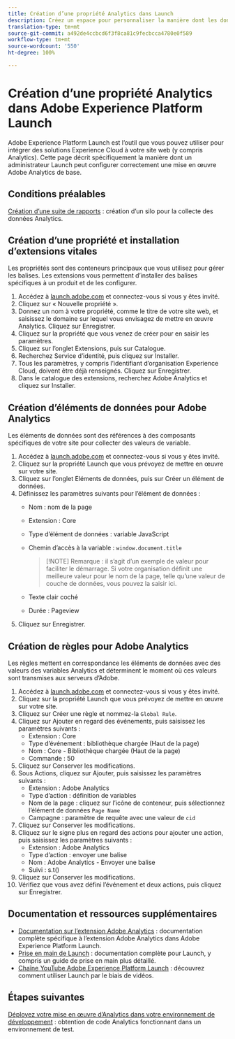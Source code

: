 ```yaml
---
title: Création d’une propriété Analytics dans Launch
description: Créez un espace pour personnaliser la manière dont les données sont collectées à l’aide d’Adobe Experience Platform Launch.
translation-type: tm+mt
source-git-commit: a492de4ccbcd6f3f8ca81c9fecbcca4780e0f589
workflow-type: tm+mt
source-wordcount: '550'
ht-degree: 100%

---
```



# Création d’une propriété Analytics dans Adobe Experience Platform Launch

Adobe Experience Platform Launch est l’outil que vous pouvez utiliser pour intégrer des solutions Experience Cloud à votre site web (y compris Analytics). Cette page décrit spécifiquement la manière dont un administrateur Launch peut configurer correctement une mise en œuvre Adobe Analytics de base.

## Conditions préalables

[Création d’une suite de rapports](/help/admin/admin-console/create-report-suite.md) : création d’un silo pour la collecte des données Analytics.

## Création d’une propriété et installation d’extensions vitales

Les propriétés sont des conteneurs principaux que vous utilisez pour gérer les balises. Les extensions vous permettent d’installer des balises spécifiques à un produit et de les configurer.

1. Accédez à [launch.adobe.com](https://launch.adobe.com) et connectez-vous si vous y êtes invité.
1. Cliquez sur « Nouvelle propriété ».
1. Donnez un nom à votre propriété, comme le titre de votre site web, et saisissez le domaine sur lequel vous envisagez de mettre en œuvre Analytics. Cliquez sur Enregistrer.
1. Cliquez sur la propriété que vous venez de créer pour en saisir les paramètres.
1. Cliquez sur l’onglet Extensions, puis sur Catalogue.
1. Recherchez Service d’identité, puis cliquez sur Installer.
1. Tous les paramètres, y compris l’identifiant d’organisation Experience Cloud, doivent être déjà renseignés. Cliquez sur Enregistrer.
1. Dans le catalogue des extensions, recherchez Adobe Analytics et cliquez sur Installer.

## Création d’éléments de données pour Adobe Analytics

Les éléments de données sont des références à des composants spécifiques de votre site pour collecter des valeurs de variable.

1. Accédez à [launch.adobe.com](https://launch.adobe.com) et connectez-vous si vous y êtes invité.
2. Cliquez sur la propriété Launch que vous prévoyez de mettre en œuvre sur votre site.
3. Cliquez sur l’onglet Eléments de données, puis sur Créer un élément de données.
4. Définissez les paramètres suivants pour l’élément de données :
   * Nom : nom de la page
   * Extension : Core
   * Type d’élément de données : variable JavaScript
   * Chemin d’accès à la variable : `window.document.title`

      >[!NOTE] Remarque : il s’agit d’un exemple de valeur pour faciliter le démarrage. Si votre organisation définit une meilleure valeur pour le nom de la page, telle qu’une valeur de couche de données, vous pouvez la saisir ici.
   * Texte clair coché
   * Durée : Pageview
5. Cliquez sur Enregistrer.

## Création de règles pour Adobe Analytics

Les règles mettent en correspondance les éléments de données avec des valeurs des variables Analytics et déterminent le moment où ces valeurs sont transmises aux serveurs d’Adobe.

1. Accédez à [launch.adobe.com](https://launch.adobe.com) et connectez-vous si vous y êtes invité.
1. Cliquez sur la propriété Launch que vous prévoyez de mettre en œuvre sur votre site.
1. Cliquez sur Créer une règle et nommez-la `Global Rule`.
1. Cliquez sur Ajouter en regard des événements, puis saisissez les paramètres suivants :
   * Extension : Core
   * Type d’événement : bibliothèque chargée (Haut de la page)
   * Nom : Core - Bibliothèque chargée (Haut de la page)
   * Commande : 50
1. Cliquez sur Conserver les modifications.
1. Sous Actions, cliquez sur Ajouter, puis saisissez les paramètres suivants :
   * Extension : Adobe Analytics
   * Type d’action : définition de variables
   * Nom de la page : cliquez sur l’icône de conteneur, puis sélectionnez l’élément de données `Page Name`
   * Campagne : paramètre de requête avec une valeur de `cid`
1. Cliquez sur Conserver les modifications.
1. Cliquez sur le signe plus en regard des actions pour ajouter une action, puis saisissez les paramètres suivants :
   * Extension : Adobe Analytics
   * Type d’action : envoyer une balise
   * Nom : Adobe Analytics - Envoyer une balise
   * Suivi : s.t()
1. Cliquez sur Conserver les modifications.
1. Vérifiez que vous avez défini l’événement et deux actions, puis cliquez sur Enregistrer.

## Documentation et ressources supplémentaires

* [Documentation sur l’extension Adobe Analytics](https://docs.adobelaunch.com/extension-reference/web/adobe-analytics-extension) : documentation complète spécifique à l’extension Adobe Analytics dans Adobe Experience Platform Launch.
* [Prise en main de Launch](https://docs.adobelaunch.com/getting-started) : documentation complète pour Launch, y compris un guide de prise en main plus détaillé.
* [Chaîne YouTube Adobe Experience Platform Launch](https://www.youtube.com/channel/UCa84ntcvYhPArOBsZIRE2Jw/videos?view=0&amp;shelf_id=0&amp;sort=dd) : découvrez comment utiliser Launch par le biais de vidéos.

## Étapes suivantes

[Déployez votre mise en œuvre d’Analytics dans votre environnement de développement](deploy-dev.md) : obtention de code Analytics fonctionnant dans un environnement de test.
